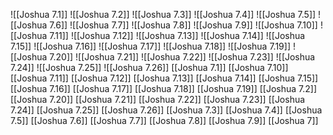 ![[Joshua 7.1]]
![[Joshua 7.2]]
![[Joshua 7.3]]
![[Joshua 7.4]]
![[Joshua 7.5]]
![[Joshua 7.6]]
![[Joshua 7.7]]
![[Joshua 7.8]]
![[Joshua 7.9]]
![[Joshua 7.10]]
![[Joshua 7.11]]
![[Joshua 7.12]]
![[Joshua 7.13]]
![[Joshua 7.14]]
![[Joshua 7.15]]
![[Joshua 7.16]]
![[Joshua 7.17]]
![[Joshua 7.18]]
![[Joshua 7.19]]
![[Joshua 7.20]]
![[Joshua 7.21]]
![[Joshua 7.22]]
![[Joshua 7.23]]
![[Joshua 7.24]]
![[Joshua 7.25]]
![[Joshua 7.26]]
[[Joshua 7.1]]
[[Joshua 7.10]]
[[Joshua 7.11]]
[[Joshua 7.12]]
[[Joshua 7.13]]
[[Joshua 7.14]]
[[Joshua 7.15]]
[[Joshua 7.16]]
[[Joshua 7.17]]
[[Joshua 7.18]]
[[Joshua 7.19]]
[[Joshua 7.2]]
[[Joshua 7.20]]
[[Joshua 7.21]]
[[Joshua 7.22]]
[[Joshua 7.23]]
[[Joshua 7.24]]
[[Joshua 7.25]]
[[Joshua 7.26]]
[[Joshua 7.3]]
[[Joshua 7.4]]
[[Joshua 7.5]]
[[Joshua 7.6]]
[[Joshua 7.7]]
[[Joshua 7.8]]
[[Joshua 7.9]]
[[Joshua 7]]
